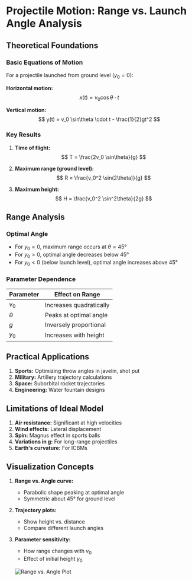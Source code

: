 # Projectile Motion: Range vs. Launch Angle Analysis

## Theoretical Foundations

### Basic Equations of Motion

For a projectile launched from ground level ($y_0 = 0$):

**Horizontal motion:**
$$ x(t) = v_0 \cos\theta \cdot t $$

**Vertical motion:**
$$ y(t) = v_0 \sin\theta \cdot t - \frac{1}{2}gt^2 $$

### Key Results

1. **Time of flight:**
$$ T = \frac{2v_0 \sin\theta}{g} $$

2. **Maximum range (ground level):**
$$ R = \frac{v_0^2 \sin(2\theta)}{g} $$

3. **Maximum height:**
$$ H = \frac{v_0^2 \sin^2\theta}{2g} $$

## Range Analysis

### Optimal Angle

- For $y_0 = 0$, maximum range occurs at $\theta = 45°$
- For $y_0 > 0$, optimal angle decreases below 45°
- For $y_0 < 0$ (below launch level), optimal angle increases above 45°

### Parameter Dependence

| Parameter | Effect on Range |
|-----------|-----------------|
| $v_0$ | Increases quadratically |
| $\theta$ | Peaks at optimal angle |
| $g$ | Inversely proportional |
| $y_0$ | Increases with height |

## Practical Applications

1. **Sports:** Optimizing throw angles in javelin, shot put
2. **Military:** Artillery trajectory calculations
3. **Space:** Suborbital rocket trajectories
4. **Engineering:** Water fountain designs

## Limitations of Ideal Model

1. **Air resistance:** Significant at high velocities
2. **Wind effects:** Lateral displacement
3. **Spin:** Magnus effect in sports balls
4. **Variations in g:** For long-range projectiles
5. **Earth's curvature:** For ICBMs

## Visualization Concepts

1. **Range vs. Angle curve:**
   - Parabolic shape peaking at optimal angle
   - Symmetric about 45° for ground level

2. **Trajectory plots:**
   - Show height vs. distance
   - Compare different launch angles

3. **Parameter sensitivity:**
   - How range changes with $v_0$
   - Effect of initial height $y_0$

   ![Range vs. Angle Plot](range_vs_angle.png)